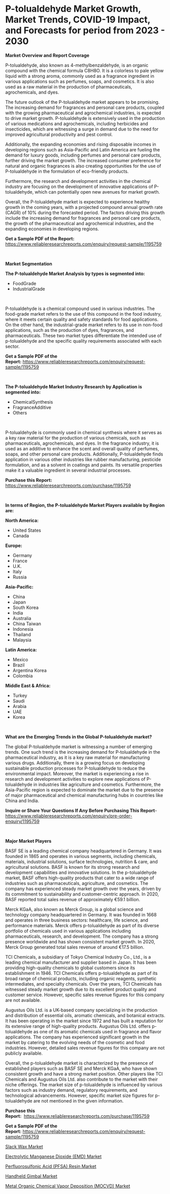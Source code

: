 <p><h1>P-tolualdehyde Market Growth, Market Trends, COVID-19 Impact, and Forecasts for period from 2023 - 2030</h1></p><p><strong>Market Overview and Report Coverage</strong></p>
<p><p>P-tolualdehyde, also known as 4-methylbenzaldehyde, is an organic compound with the chemical formula C8H8O. It is a colorless to pale yellow liquid with a strong aroma, commonly used as a fragrance ingredient in various applications such as perfumes, soaps, and cosmetics. It is also used as a raw material in the production of pharmaceuticals, agrochemicals, and dyes.</p><p>The future outlook of the P-tolualdehyde market appears to be promising. The increasing demand for fragrances and personal care products, coupled with the growing pharmaceutical and agrochemical industries, is expected to drive market growth. P-tolualdehyde is extensively used in the production of various medications and agrochemicals, including herbicides and insecticides, which are witnessing a surge in demand due to the need for improved agricultural productivity and pest control.</p><p>Additionally, the expanding economies and rising disposable incomes in developing regions such as Asia-Pacific and Latin America are fueling the demand for luxury goods, including perfumes and personal care products, further driving the market growth. The increased consumer preference for natural and organic fragrances is also creating opportunities for the use of P-tolualdehyde in the formulation of eco-friendly products.</p><p>Furthermore, the research and development activities in the chemical industry are focusing on the development of innovative applications of P-tolualdehyde, which can potentially open new avenues for market growth.</p><p>Overall, the P-tolualdehyde market is expected to experience healthy growth in the coming years, with a projected compound annual growth rate (CAGR) of 10% during the forecasted period. The factors driving this growth include the increasing demand for fragrances and personal care products, the growth of the pharmaceutical and agrochemical industries, and the expanding economies in developing regions.</p></p>
<p><strong>Get a Sample PDF of the Report:</strong> <a href="https://www.reliableresearchreports.com/enquiry/request-sample/1195759">https://www.reliableresearchreports.com/enquiry/request-sample/1195759</a></p>
<p>&nbsp;</p>
<p><strong>Market Segmentation</strong></p>
<p><strong>The P-tolualdehyde Market Analysis by types is segmented into:</strong></p>
<p><ul><li>FoodGrade</li><li>IndustrialGrade</li></ul></p>
<p>&nbsp;</p>
<p><p>P-tolualdehyde is a chemical compound used in various industries. The food-grade market refers to the use of this compound in the food industry, where it meets certain quality and safety standards for food applications. On the other hand, the industrial-grade market refers to its use in non-food applications, such as the production of dyes, fragrances, and pharmaceuticals. These two market types differentiate the intended use of p-tolualdehyde and the specific quality requirements associated with each sector.</p></p>
<p><strong>Get a Sample PDF of the Report:</strong>&nbsp;<a href="https://www.reliableresearchreports.com/enquiry/request-sample/1195759">https://www.reliableresearchreports.com/enquiry/request-sample/1195759</a></p>
<p>&nbsp;</p>
<p><strong>The P-tolualdehyde Market Industry Research by Application is segmented into:</strong></p>
<p><ul><li>ChemicalSynthesis</li><li>FragranceAdditive</li><li>Others</li></ul></p>
<p>&nbsp;</p>
<p><p>P-tolualdehyde is commonly used in chemical synthesis where it serves as a key raw material for the production of various chemicals, such as pharmaceuticals, agrochemicals, and dyes. In the fragrance industry, it is used as an additive to enhance the scent and overall quality of perfumes, soaps, and other personal care products. Additionally, P-tolualdehyde finds application in various other industries like rubber manufacturing, pesticide formulation, and as a solvent in coatings and paints. Its versatile properties make it a valuable ingredient in several industrial processes.</p></p>
<p><strong>Purchase this Report:</strong>&nbsp; <a href="https://www.reliableresearchreports.com/purchase/1195759">https://www.reliableresearchreports.com/purchase/1195759</a></p>
<p>&nbsp;</p>
<p><strong>In terms of Region, the P-tolualdehyde Market Players available by Region are:</strong></p>
<p>
    <p> <strong> North America: </strong>
        <ul>
            <li>United States</li>
            <li>Canada</li>
        </ul>
        </p> 
    <p> <strong> Europe: </strong>
        <ul>
            <li>Germany</li>
            <li>France</li>
            <li>U.K.</li>
            <li>Italy</li>
            <li>Russia</li>
        </ul>
        </p> 
    <p> <strong> Asia-Pacific: </strong>
        <ul>
            <li>China</li>
            <li>Japan</li>
            <li>South Korea</li>
            <li>India</li>
            <li>Australia</li>
            <li>China Taiwan</li>
            <li>Indonesia</li>
            <li>Thailand</li>
            <li>Malaysia</li>
        </ul>
        </p> 
    <p> <strong> Latin America: </strong>
        <ul>
            <li>Mexico</li>
            <li>Brazil</li>
            <li>Argentina Korea</li>
            <li>Colombia</li>
        </ul>
        </p> 
    <p> <strong> Middle East & Africa: </strong>
        <ul>
            <li>Turkey</li>
            <li>Saudi</li>
            <li>Arabia</li>
            <li>UAE</li>
            <li>Korea</li>
        </ul>
    </p>
    </p>
<p>&nbsp;</p>
<p><strong>What are the Emerging Trends in the Global P-tolualdehyde market?</strong></p>
<p><p>The global P-tolualdehyde market is witnessing a number of emerging trends. One such trend is the increasing demand for P-tolualdehyde in the pharmaceutical industry, as it is a key raw material for manufacturing various drugs. Additionally, there is a growing focus on developing sustainable production processes for P-tolualdehyde to reduce the environmental impact. Moreover, the market is experiencing a rise in research and development activities to explore new applications of P-tolualdehyde in industries like agriculture and cosmetics. Furthermore, the Asia-Pacific region is expected to dominate the market due to the presence of major pharmaceutical and chemical manufacturing hubs in countries like China and India.</p></p>
<p><strong>Inquire or Share Your Questions If Any Before Purchasing This Report</strong>- <a href="https://www.reliableresearchreports.com/enquiry/pre-order-enquiry/1195759">https://www.reliableresearchreports.com/enquiry/pre-order-enquiry/1195759</a></p>
<p>&nbsp;</p>
<p><strong>Major Market Players</strong></p>
<p><p>BASF SE is a leading chemical company headquartered in Germany. It was founded in 1865 and operates in various segments, including chemicals, materials, industrial solutions, surface technologies, nutrition & care, and agricultural solutions. BASF is known for its strong research and development capabilities and innovative solutions. In the p-tolualdehyde market, BASF offers high-quality products that cater to a wide range of industries such as pharmaceuticals, agriculture, and cosmetics. The company has experienced steady market growth over the years, driven by its commitment to sustainability and customer-centric approach. In 2020, BASF reported total sales revenue of approximately €59.1 billion.</p><p>Merck KGaA, also known as Merck Group, is a global science and technology company headquartered in Germany. It was founded in 1668 and operates in three business sectors: healthcare, life science, and performance materials. Merck offers p-tolualdehyde as part of its diverse portfolio of chemicals used in various applications including pharmaceuticals, research, and development. The company has a strong presence worldwide and has shown consistent market growth. In 2020, Merck Group generated total sales revenue of around €17.5 billion.</p><p>TCI Chemicals, a subsidiary of Tokyo Chemical Industry Co., Ltd., is a leading chemical manufacturer and supplier based in Japan. It has been providing high-quality chemicals to global customers since its establishment in 1946. TCI Chemicals offers p-tolualdehyde as part of its broad range of chemical products, including organic reagents, synthetic intermediates, and specialty chemicals. Over the years, TCI Chemicals has witnessed steady market growth due to its excellent product quality and customer service. However, specific sales revenue figures for this company are not available.</p><p>Augustus Oils Ltd. is a UK-based company specializing in the production and distribution of essential oils, aromatic chemicals, and botanical extracts. It has been operating in the market since 1972 and has built a reputation for its extensive range of high-quality products. Augustus Oils Ltd. offers p-tolualdehyde as one of its aromatic chemicals used in fragrance and flavor applications. The company has experienced significant growth in the market by catering to the evolving needs of the cosmetic and food industries. However, detailed sales revenue figures for this company are not publicly available.</p><p>Overall, the p-tolualdehyde market is characterized by the presence of established players such as BASF SE and Merck KGaA, who have shown consistent growth and have a strong market position. Other players like TCI Chemicals and Augustus Oils Ltd. also contribute to the market with their niche offerings. The market size of p-tolualdehyde is influenced by various factors such as industry demand, regulatory requirements, and technological advancements. However, specific market size figures for p-tolualdehyde are not mentioned in the given information.</p></p>
<p><strong>Purchase this Report:</strong>&nbsp;&nbsp;<a href="https://www.reliableresearchreports.com/purchase/1195759">https://www.reliableresearchreports.com/purchase/1195759</a></p>
<p></p>
<p><strong>Get a Sample PDF of the Report:</strong>&nbsp;<a href="https://www.reliableresearchreports.com/enquiry/request-sample/1195759">https://www.reliableresearchreports.com/enquiry/request-sample/1195759</a></p>
<p><p><a href="https://medium.com/@marlonblick/slack-wax-market-size-cagr-trends-2024-2030-5d3c2a842b2f">Slack Wax Market</a></p><p><a href="https://www.linkedin.com/pulse/electrolytic-manganese-dioxide-emd-market-share-amp-new-lbymc/">Electrolytic Manganese Dioxide (EMD) Market</a></p><p><a href="https://www.linkedin.com/pulse/decoding-perfluorosulfonic-acid-pfsa-resin-market-deep-dive-nzu9c/">Perfluorosulfonic Acid (PFSA) Resin Market</a></p><p><a href="https://medium.com/@yvettelesch/handheld-gimbal-market-size-cagr-trends-2024-2030-630eded7d119">Handheld Gimbal Market</a></p><p><a href="https://www.linkedin.com/pulse/metal-organic-chemical-vapor-deposition-mocvd-market-i5gwc/">Metal Organic Chemical Vapor Deposition (MOCVD) Market</a></p></p>